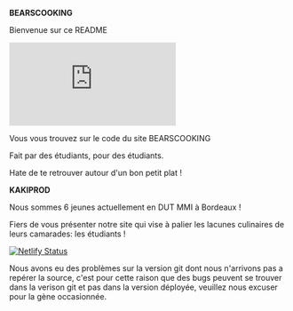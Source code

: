 **BEARSCOOKING**

Bienvenue sur ce README

![alt text](https://zupimages.net/viewer.php?id=20/50/3syi.png)

Vous vous trouvez sur le code du site BEARSCOOKING

Fait par des étudiants, pour des étudiants. 

Hate de te retrouver autour d'un bon petit plat !

**KAKIPROD**

Nous sommes 6 jeunes actuellement en DUT MMI à Bordeaux ! 

Fiers de vous présenter notre site qui vise à palier les lacunes culinaires de leurs camarades: les étudiants !

[![Netlify Status](https://api.netlify.com/api/v1/badges/566a31a4-c91d-4e85-bba6-861bfd3c655b/deploy-status)](https://app.netlify.com/sites/bearscooking/deploys)

Nous avons eu des problèmes sur la version git dont nous n'arrivons pas a repérer la source, c'est pour cette raison que des bugs peuvent se trouver dans la verison git et pas dans la version déployée, veuillez nous excuser pour la gène occasionnée. 
